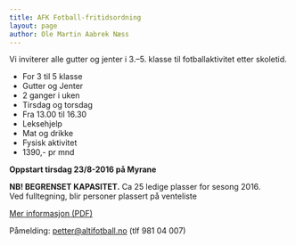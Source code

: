 ```yaml
---
title: AFK Fotball-fritidsordning
layout: page
author: Ole Martin Aabrek Næss
---
```


Vi inviterer alle gutter og jenter i 3.–5. klasse til fotballaktivitet etter skoletid.

- For 3 til 5 klasse
- Gutter og Jenter
- 2 ganger i uken
- Tirsdag og torsdag
- Fra 13.00 til 16.30
- Leksehjelp
- Mat og drikke
- Fysisk aktivitet
- 1390,- pr mnd

**Oppstart tirsdag 23/8-2016 på Myrane**

**NB! BEGRENSET KAPASITET.** Ca 25 ledige plasser for sesong 2016.  
Ved fulltegning, blir personer plassert på venteliste

[Mer informasjon (PDF)](/downloads/AFK_Fotballfritidsordning.pdf)

Påmelding: <petter@altifotball.no> (tlf 981 04 007)
